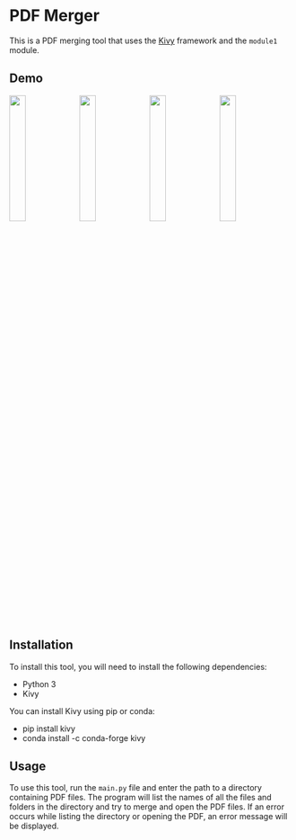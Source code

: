 # PDF Merger

This is a PDF merging tool that uses the [Kivy](https://kivy.org/) framework and the `module1` module.

## Demo

<p float="left">
  <img src="https://github.com/tejangupta/PDFMerger/assets/89571912/92a767b2-c66b-47e8-b53f-55fc2df8d0c6" width="24%" />
  <img src="https://github.com/tejangupta/PDFMerger/assets/89571912/9f3b88cc-d9bd-4f38-9649-efc1bec7871a" width="24%" />
  <img src="https://github.com/tejangupta/PDFMerger/assets/89571912/627aab71-b068-45fd-95d8-0e6887db2f2c" width="24%" />
  <img src="https://github.com/tejangupta/PDFMerger/assets/89571912/d6ea4fc5-2f8f-488d-89de-c304e2cba5f6" width="24%" />
</p>

## Installation

To install this tool, you will need to install the following dependencies:

- Python 3
- Kivy

You can install Kivy using pip or conda:
- pip install kivy
- conda install -c conda-forge kivy

## Usage

To use this tool, run the `main.py` file and enter the path to a directory containing PDF files. The program will list the names of all the files and folders in the directory and try to merge and open the PDF files. If an error occurs while listing the directory or opening the PDF, an error message will be displayed.

